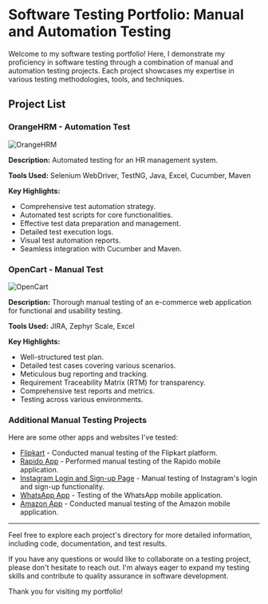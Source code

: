 # Software Testing Portfolio: Manual and Automation Testing

Welcome to my software testing portfolio! Here, I demonstrate my proficiency in software testing through a combination of manual and automation testing projects. Each project showcases my expertise in various testing methodologies, tools, and techniques.

## Project List

### OrangeHRM - Automation Test

![OrangeHRM](/OrangeHRM%20-%20Automation%20Test)

**Description:** Automated testing for an HR management system.

**Tools Used:** Selenium WebDriver, TestNG, Java, Excel, Cucumber, Maven

**Key Highlights:**
- Comprehensive test automation strategy.
- Automated test scripts for core functionalities.
- Effective test data preparation and management.
- Detailed test execution logs.
- Visual test automation reports.
- Seamless integration with Cucumber and Maven.

### OpenCart - Manual Test

![OpenCart](/OpenCart%20-%20Manual%20Test)

**Description:** Thorough manual testing of an e-commerce web application for functional and usability testing.

**Tools Used:** JIRA, Zephyr Scale, Excel

**Key Highlights:**
- Well-structured test plan.
- Detailed test cases covering various scenarios.
- Meticulous bug reporting and tracking.
- Requirement Traceability Matrix (RTM) for transparency.
- Comprehensive test reports and metrics.
- Testing across various environments.

### Additional Manual Testing Projects

Here are some other apps and websites I've tested:

- [Flipkart](/Additional%20Manual%20Projects/Flipkart%20Test%20Cases.csv) - Conducted manual testing of the Flipkart platform.
- [Rapido App](/Additional%20Manual%20Projects/Rapido%20Test%20Cases.csv) - Performed manual testing of the Rapido mobile application.
- [Instagram Login and Sign-up Page](/Additional%20Manual%20Projects/Instagram%20Test%20Cases.csv) - Manual testing of Instagram's login and sign-up functionality.
- [WhatsApp App](/Additional%20Manual%20Projects/WhatsApp%20Test%20Cases.csv) - Testing of the WhatsApp mobile application.
- [Amazon App](/Additional%20Manual%20Projects/Amazon%20Test%20Cases.csv) - Conducted manual testing of the Amazon mobile application.


---

Feel free to explore each project's directory for more detailed information, including code, documentation, and test results.

If you have any questions or would like to collaborate on a testing project, please don't hesitate to reach out. I'm always eager to expand my testing skills and contribute to quality assurance in software development.

Thank you for visiting my portfolio!